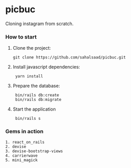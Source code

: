 # picbuc
Cloning instagram from scratch.

### How to start

1. Clone the project:
       
       git clone https://github.com/sahalsaad/picbuc.git
    
2. Install javascript dependencies:

        yarn install
        
3. Prepare the database:

        bin/rails db:create
        bin/rails db:migrate
        
4. Start the application
        
        bin/rails s
        
        
### Gems in action
    1. react_on_rails
    2. devise
    3. devise-bootstrap-views
    4. carrierwave
    5. mini_magick
